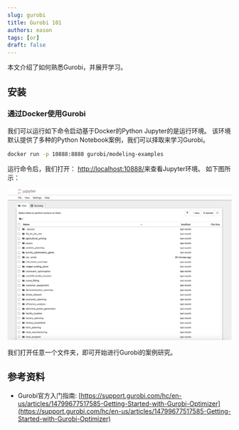 ```yaml
---
slug: gurobi
title: Gurobi 101
authors: eason
tags: [or]
draft: false
---
```


本文介绍了如何熟悉Gurobi，并展开学习。

<!-- truncate -->

## 安装

### 通过Docker使用Gurobi

我们可以运行如下命令启动基于Docker的Python Jupyter的是运行环境。
该环境默认提供了多种的Python Notebook案例，我们可以择取来学习Gurobi。

```bash
docker run -p 10888:8888 gurobi/modeling-examples
```

运行命令后，我们打开：
[http://localhost:10888/](http://localhost:10888/)来查看Jupyter环境。
如下图所示：

![Jupyter landing page](./jupyter-landing-page.png)

我们打开任意一个文件夹，即可开始进行Gurobi的案例研究。

## 参考资料

- Gurobi官方入门指南: [https://support.gurobi.com/hc/en-us/articles/14799677517585-Getting-Started-with-Gurobi-Optimizer](https://support.gurobi.com/hc/en-us/articles/14799677517585-Getting-Started-with-Gurobi-Optimizer)
